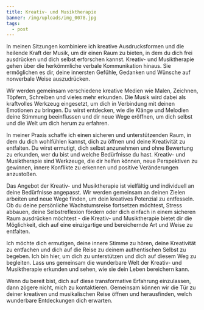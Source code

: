 ```yaml
---
title: Kreativ- und Musiktherapie
banner: /img/uploads/img_0078.jpg
tags:
  - post
---
```

<!--StartFragment-->

In meinen Sitzungen kombiniere ich kreative Ausdrucksformen und die heilende Kraft der Musik, um dir einen Raum zu bieten, in dem du dich frei ausdrücken und dich selbst erforschen kannst. Kreativ- und Musiktherapie gehen über die herkömmliche verbale Kommunikation hinaus. Sie ermöglichen es dir, deine innersten Gefühle, Gedanken und Wünsche auf nonverbale Weise auszudrücken.

Wir werden gemeinsam verschiedene kreative Medien wie Malen, Zeichnen, Töpfern, Schreiben und vieles mehr erkunden. Die Musik wird dabei als kraftvolles Werkzeug eingesetzt, um dich in Verbindung mit deinen Emotionen zu bringen. Du wirst entdecken, wie die Klänge und Melodien deine Stimmung beeinflussen und dir neue Wege eröffnen, um dich selbst und die Welt um dich herum zu erfahren.

In meiner Praxis schaffe ich einen sicheren und unterstützenden Raum, in dem du dich wohlfühlen kannst, dich zu öffnen und deine Kreativität zu entfalten. Du wirst ermutigt, dich selbst anzunehmen und ohne Bewertung zu erkunden, wer du bist und welche Bedürfnisse du hast. Kreativ- und Musiktherapie sind Werkzeuge, die dir helfen können, neue Perspektiven zu gewinnen, innere Konflikte zu erkennen und positive Veränderungen anzustoßen.

Das Angebot der Kreativ- und Musiktherapie ist vielfältig und individuell an deine Bedürfnisse angepasst. Wir werden gemeinsam an deinen Zielen arbeiten und neue Wege finden, um dein kreatives Potenzial zu entfesseln. Ob du deine persönliche Wachstumsreise fortsetzen möchtest, Stress abbauen, deine Selbstreflexion fördern oder dich einfach in einem sicheren Raum ausdrücken möchtest - die Kreativ- und Musiktherapie bietet dir die Möglichkeit, dich auf eine einzigartige und bereichernde Art und Weise zu entfalten.

Ich möchte dich ermutigen, deine innere Stimme zu hören, deine Kreativität zu entfachen und dich auf die Reise zu deinem authentischen Selbst zu begeben. Ich bin hier, um dich zu unterstützen und dich auf diesem Weg zu begleiten. Lass uns gemeinsam die wunderbare Welt der Kreativ- und Musiktherapie erkunden und sehen, wie sie dein Leben bereichern kann.

Wenn du bereit bist, dich auf diese transformative Erfahrung einzulassen, dann zögere nicht, mich zu kontaktieren. Gemeinsam können wir die Tür zu deiner kreativen und musikalischen Reise öffnen und herausfinden, welch wunderbare Entdeckungen dich erwarten.

<!--EndFragment-->